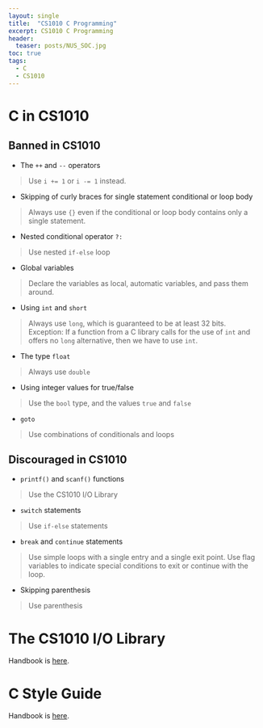 ```yaml
---
layout: single
title:  "CS1010 C Programming"
excerpt: CS1010 C Programming
header:
  teaser: posts/NUS_SOC.jpg
toc: true
tags:
  - C
  - CS1010
---
```


# C in CS1010
## Banned in CS1010
- The `++` and `--` operators
> Use `i += 1` or `i -= 1` instead.

- Skipping of curly braces for single statement conditional or loop body
> Always use `{}` even if the conditional or loop body contains only a single statement.

- Nested conditional operator `?:`
> Use nested `if-else` loop

- Global variables
> Declare the variables as local, automatic variables, and pass them around.

- Using `int` and `short`
> Always use `long`, which is guaranteed to be at least 32 bits.
> Exception: If a function from a C library calls for the use of `int` and offers no `long` alternative, then we have to use `int`.

- The type `float`
> Always use `double`

- Using integer values for true/false
> Use the `bool` type, and the values `true` and `false`

- `goto`
> Use combinations of conditionals and loops

## Discouraged in CS1010
- `printf()` and `scanf()` functions
> Use the CS1010 I/O Library

- `switch` statements
> Use `if-else` statements

- `break` and `continue` statements
> Use simple loops with a single entry and a single exit point. Use flag variables to indicate special conditions to exit or continue with the loop.

- Skipping parenthesis
> Use parenthesis

# The CS1010 I/O Library
Handbook is [here](https://nus-cs1010.github.io/2425-s1/guides/library.html).

# C Style Guide
Handbook is [here](https://nus-cs1010.github.io/2425-s1/guides/style.html#1-variable-declaration).
